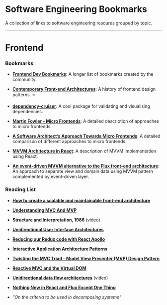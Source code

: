 # Software Engineering Bookmarks

A collection of links to software engineering resoures grouped by topic.

---

# Frontend

### Bookmarks

- **[Frontend Dev Bookmarks](https://github.com/dypsilon/frontend-dev-bookmarks/blob/master/README.md)**: A longer list of bookmarks created by the community.

- **[Contemporary Front-end Architectures](https://blog.webf.zone/contemporary-front-end-architectures-fb5b500b0231)**: A history of frontend design patterns. ⭐

- **[dependency-cruiser](https://github.com/sverweij/dependency-cruiser)**: A cool package for validating and visualising dependencies.

- **[Martin Fowler - Micro Frontends](https://martinfowler.com/articles/micro-frontends.html)**: A detailed description of approaches to micro frontends.

- **[A Software Architect’s Approach Towards Micro Frontends](https://www.angulararchitects.io/aktuelles/a-software-architects-approach-towards/)**: A detailed comparison of different approaches to micro frontends.

- **[MVVM Architecture in React](https://medium.cobeisfresh.com/level-up-your-react-architecture-with-mvvm-a471979e3f21)**: A description of MVVM implementation using React.

- **[An event-driven MVVM alternative to the Flux front-end architecture](https://medium.com/@h_liyan/an-event-driven-mvvm-alternative-to-the-flux-front-end-architecture-b7a8fa8c9b58)**: An approach to separate view and domain data using MVVM pattern complemented by event-driven layer.

### Reading List

- **[How to create a scalable and maintainable front-end architecture](https://dev.to/vycke/how-to-create-a-scalable-and-maintainable-front-end-architecture-4f47)**

- **[Understanding MVC And MVP](https://addyosmani.com/blog/understanding-mvc-and-mvp-for-javascript-and-backbone-developers/)**

- **[Structure and Interpretation, 1986](https://www.youtube.com/watch?v=a2Qt9uxhNSM&feature=emb_title)** (video)

- **[Unidirectional User Interface Architectures](https://staltz.com/unidirectional-user-interface-architectures.html)**

- **[Reducing our Redux code with React Apollo](https://www.apollographql.com/blog/reducing-our-redux-code-with-react-apollo-5091b9de9c2a/)**

- **[Interactive Application Architecture Patterns](http://aspiringcraftsman.com/2007/08/25/interactive-application-architecture/)**

- **[Twisting the MVC Triad - Model View Presenter (MVP) Design Pattern](http://aviadezra.blogspot.com/2007/07/twisting-mvp-triad-say-hello-to-mvpc.html)**

- **[Reactive MVC and the Virtual DOM](https://futurice.com/blog/reactive-mvc-and-the-virtual-dom)**

- **[Unidirectional data flow architectures](https://vimeo.com/168652278)** (video)

- **[Nothing New in React and Flux Except One Thing](https://staltz.com/nothing-new-in-react-and-flux-except-one-thing.html)**

- _"On the criteria to be used in decomposing systems"_

